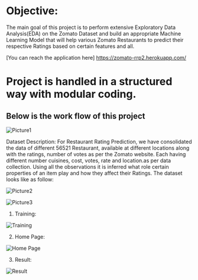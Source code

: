 # Objective:
The main goal of this project is to perform extensive Exploratory Data Analysis(EDA) on the Zomato Dataset and 
build an appropriate Machine Learning Model that will help various Zomato Restaurants to predict their respective Ratings based on certain features and all.

[You can reach the application here] https://zomato-rrp2.herokuapp.com/

 # Project is handled in a structured way with modular coding.
 
 ## Below is the work flow of this project
 
 ![Picture1](https://user-images.githubusercontent.com/79159314/142645169-beeebd51-c920-4747-8d53-db5003d6e1a3.gif)
 
Dataset Description:
For Restaurant Rating Prediction, we have consolidated the data of different 56521 Restaurant, 
available at different locations along with the ratings, number of votes as per the Zomato website. 
Each having different number cuisines, cost, votes, rate and location.as per data collection. 
Using all the observations it is inferred what role certain properties of an item play and how they affect their Ratings. 
The dataset looks like as follow:

![Picture2](https://user-images.githubusercontent.com/79159314/142670729-cbdaba22-9c93-48c8-be98-1fa91b51cfde.gif)

![Picture3](https://user-images.githubusercontent.com/79159314/142670798-4b397c3a-2cc9-47d0-b8da-179127ec4591.gif)

1)	Training:

![Training](https://user-images.githubusercontent.com/79159314/142671196-4714296b-5429-4d81-a5e4-97d84dbb2085.jpg)

2)	Home Page:

![Home Page](https://user-images.githubusercontent.com/79159314/142671510-a5f76fc9-0077-4b3d-a25e-a4dac3f71c44.jpg)

3)	Result:

![Result](https://user-images.githubusercontent.com/79159314/142671837-901152e2-13a2-40b2-9d7c-747727c959a1.jpg)

